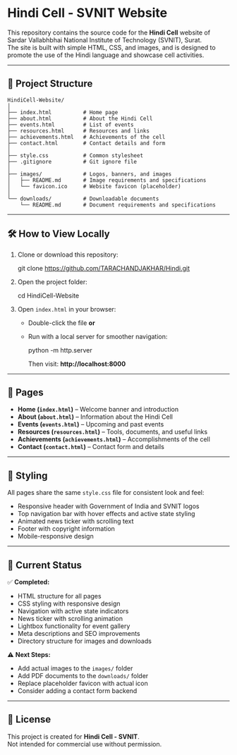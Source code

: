 # Hindi Cell - SVNIT Website

This repository contains the source code for the **Hindi Cell** website of Sardar Vallabhbhai National Institute of Technology (SVNIT), Surat.  
The site is built with simple HTML, CSS, and images, and is designed to promote the use of the Hindi language and showcase cell activities.

---

## 📂 Project Structure

```
HindiCell-Website/
│
├── index.html          # Home page
├── about.html          # About the Hindi Cell
├── events.html         # List of events
├── resources.html      # Resources and links
├── achievements.html   # Achievements of the cell
├── contact.html        # Contact details and form
│
├── style.css           # Common stylesheet
├── .gitignore          # Git ignore file
│
├── images/             # Logos, banners, and images
│   ├── README.md       # Image requirements and specifications
│   └── favicon.ico     # Website favicon (placeholder)
│
└── downloads/          # Downloadable documents
    └── README.md       # Document requirements and specifications
```

---

## 🛠️ How to View Locally

1. Clone or download this repository:

   git clone https://github.com/TARACHANDJAKHAR/Hindi.git
   
2. Open the project folder:

   cd HindiCell-Website
   
3. Open `index.html` in your browser:
   - Double-click the file **or**
   - Run with a local server for smoother navigation:
   
     python -m http.server
     
     Then visit: **http://localhost:8000**

---

## 📑 Pages

- **Home (`index.html`)** – Welcome banner and introduction
- **About (`about.html`)** – Information about the Hindi Cell
- **Events (`events.html`)** – Upcoming and past events
- **Resources (`resources.html`)** – Tools, documents, and useful links
- **Achievements (`achievements.html`)** – Accomplishments of the cell
- **Contact (`contact.html`)** – Contact form and details

---

## 🎨 Styling

All pages share the same `style.css` file for consistent look and feel:
- Responsive header with Government of India and SVNIT logos
- Top navigation bar with hover effects and active state styling
- Animated news ticker with scrolling text
- Footer with copyright information
- Mobile-responsive design

---

## 📌 Current Status

✅ **Completed:**
- HTML structure for all pages
- CSS styling with responsive design
- Navigation with active state indicators
- News ticker with scrolling animation
- Lightbox functionality for event gallery
- Meta descriptions and SEO improvements
- Directory structure for images and downloads

⚠️ **Next Steps:**
- Add actual images to the `images/` folder
- Add PDF documents to the `downloads/` folder
- Replace placeholder favicon with actual icon
- Consider adding a contact form backend

---

## 📄 License

This project is created for **Hindi Cell - SVNIT**.  
Not intended for commercial use without permission.